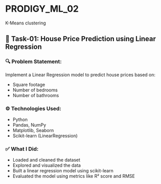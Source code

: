 # PRODIGY_ML_02
K-Means clustering 
## 📌 Task-01: House Price Prediction using Linear Regression

### 🔍 Problem Statement:
Implement a Linear Regression model to predict house prices based on:
- Square footage  
- Number of bedrooms  
- Number of bathrooms

### ⚙️ Technologies Used:
- Python
- Pandas, NumPy
- Matplotlib, Seaborn
- Scikit-learn (LinearRegression)

### ✅ What I Did:
- Loaded and cleaned the dataset
- Explored and visualized the data
- Built a linear regression model using scikit-learn
- Evaluated the model using metrics like R² score and RMSE
